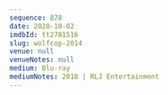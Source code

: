 ```yaml
---
sequence: 878
date: 2020-10-02
imdbId: tt2781516
slug: wolfcop-2014
venue: null
venueNotes: null
medium: Blu-ray
mediumNotes: 2018 | RLJ Entertainment
---
```

